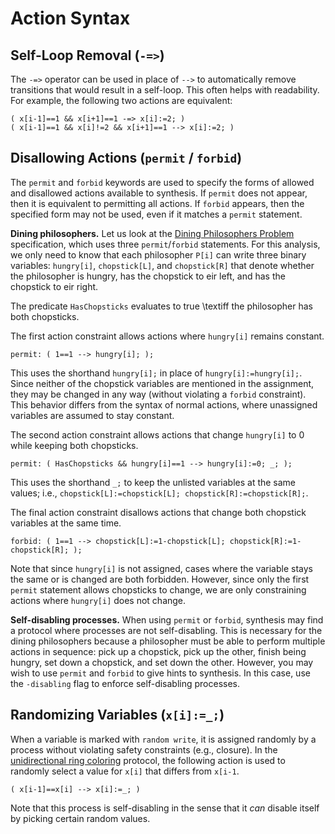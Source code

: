 
# Action Syntax

## Self-Loop Removal (`-=>`)

The `-=>` operator can be used in place of `-->` to automatically remove transitions that would result in a self-loop.
This often helps with readability.
For example, the following two actions are equivalent:
```
( x[i-1]==1 && x[i+1]==1 -=> x[i]:=2; )
( x[i-1]==1 && x[i]!=2 && x[i+1]==1 --> x[i]:=2; )
```

## Disallowing Actions (`permit` / `forbid`)

The `permit` and `forbid` keywords are used to specify the forms of allowed and disallowed actions available to synthesis.
If `permit` does not appear, then it is equivalent to permitting all actions.
If `forbid` appears, then the specified form may not be used, even if it matches a `permit` statement.

**Dining philosophers.**
Let us look at the [Dining Philosophers Problem](../examplespec/DiningPhilo.prot) specification, which uses three `permit`/`forbid` statements.
For this analysis, we only need to know that each philosopher `P[i]` can write three binary variables: `hungry[i]`, `chopstick[L]`, and `chopstick[R]` that denote whether the philosopher is hungry, has the chopstick to eir left, and has the chopstick to eir right.

The predicate `HasChopsticks` evaluates to true \textiff the philosopher has both chopsticks.

The first action constraint allows actions where `hungry[i]` remains constant.
```
permit: ( 1==1 --> hungry[i]; );
```
This uses the shorthand `hungry[i];` in place of `hungry[i]:=hungry[i];`.
Since neither of the chopstick variables are mentioned in the assignment, they may be changed in any way (without violating a `forbid` constraint).
This behavior differs from the syntax of normal actions, where unassigned variables are assumed to stay constant.

The second action constraint allows actions that change `hungry[i]` to 0 while keeping both chopsticks.
```
permit: ( HasChopsticks && hungry[i]==1 --> hungry[i]:=0; _; );
```
This uses the shorthand `_;` to keep the unlisted variables at the same values; i.e., `chopstick[L]:=chopstick[L]; chopstick[R]:=chopstick[R];`.

The final action constraint disallows actions that change both chopstick variables at the same time.
```
forbid: ( 1==1 --> chopstick[L]:=1-chopstick[L]; chopstick[R]:=1-chopstick[R]; );
```
Note that since `hungry[i]` is not assigned, cases where the variable stays the same or is changed are both forbidden.
However, since only the first `permit` statement allows chopsticks to change, we are only constraining actions where `hungry[i]` does not change.

**Self-disabling processes.**
When using `permit` or `forbid`, synthesis may find a protocol where processes are not self-disabling.
This is necessary for the dining philosophers because a philosopher must be able to perform multiple actions in sequence: pick up a chopstick, pick up the other, finish being hungry, set down a chopstick, and set down the other.
However, you may wish to use `permit` and `forbid` to give hints to synthesis.
In this case, use the `-disabling` flag to enforce self-disabling processes.

## Randomizing Variables (`x[i]:=_;`)

When a variable is marked with `random write`, it is assigned randomly by a process without violating safety constraints (e.g., closure).
In the [unidirectional ring coloring](../examplesoln/ColorUniRing.prot) protocol, the following action is used to randomly select a value for `x[i]` that differs from `x[i-1`.
```
( x[i-1]==x[i] --> x[i]:=_; )
```
Note that this process is self-disabling in the sense that it *can* disable itself by picking certain random values.

